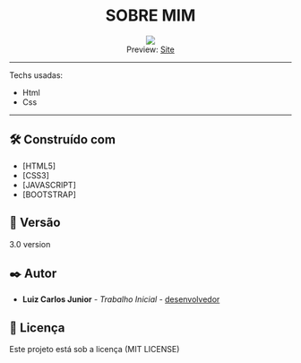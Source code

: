 <h1 align="center"> SOBRE MIM </h1>

<p align="center">
<img src="http://img.shields.io/static/v1?label=STATUS&message=CONCLUIDO&color=GREEN&style=for-the-badge"/> <br>Preview: <a href="http://www.luizcarlos.site/"> Site <a>
</p>
<hr>
<p> Techs usadas:
<ul>
<li>Html</li><li>Css</li>
</ul>
</p>
<hr>

## 🛠️ Construído com

* [HTML5]
* [CSS3]
* [JAVASCRIPT]
* [BOOTSTRAP]

## 📌 Versão

3.0 version 

## ✒️ Autor

* **Luiz Carlos Junior** - *Trabalho Inicial* - [desenvolvedor](https://github.com/luizcarlosjj)

## 📄 Licença

Este projeto está sob a licença (MIT LICENSE)


